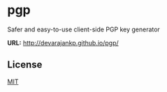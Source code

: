 # pgp

Safer and easy-to-use client-side PGP key generator

**URL:** http://devarajankp.github.io/pgp/

## License

[MIT](LICENSE.md)
